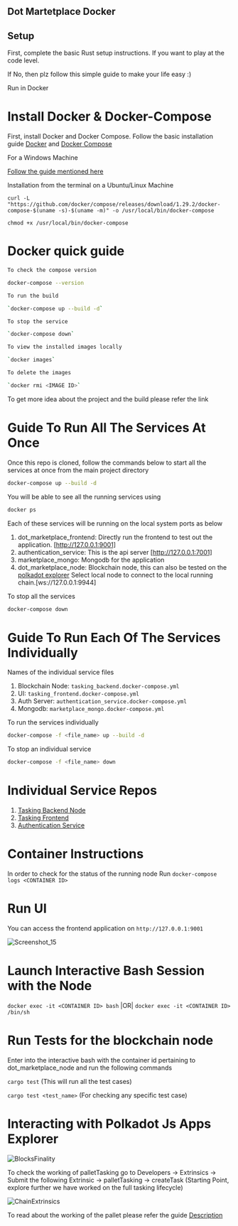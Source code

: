 ## Dot Martetplace Docker ##
## Setup ##
First, complete the basic Rust setup instructions. If you want to play at the code level.

If No, then plz follow this simple guide to make your life easy :)

Run in Docker

# Install Docker & Docker-Compose

First, install Docker and Docker Compose. Follow the basic installation guide [Docker](https://docs.docker.com/engine/install/) and [Docker Compose](https://docs.docker.com/compose/install/)

For a Windows Machine

[Follow the guide mentioned here](https://docs.docker.com/desktop/windows/install/)

Installation from the terminal on a Ubuntu/Linux Machine 

`curl -L "https://github.com/docker/compose/releases/download/1.29.2/docker-compose-$(uname -s)-$(uname -m)" -o /usr/local/bin/docker-compose`

`chmod +x /usr/local/bin/docker-compose`

# Docker quick guide

```bash
To check the compose version

docker-compose --version

To run the build

`docker-compose up --build -d` 

To stop the service

`docker-compose down`

To view the installed images locally

`docker images`

To delete the images

`docker rmi <IMAGE ID>`

```
To get more idea about the project and the build please refer the link <To be added>

# Guide To Run All The Services At Once

Once this repo is cloned, follow the commands below to start all the services at once from the main project directory

```bash
docker-compose up --build -d
```
You will be able to see all the running services using 
```bash
docker ps
```
Each of these services will be running on the local system ports as below
1. dot_marketplace_frontend: Directly run the frontend to test out the application. [http://127.0.0.1:9001]
2. authentication_service: This is the api server [http://127.0.0.1:7001]
3. marketplace_mongo: Mongodb for the application
4. dot_marketplace_node: Blockchain node, this can also be tested on the [polkadot explorer](https://polkadot.js.org/apps/#/) Select local node to connect to the local running chain.[ws://127.0.0.1:9944]

To stop all the services
```bash
docker-compose down
```

# Guide To Run Each Of The Services Individually

Names of the individual service files
1. Blockchain Node: `tasking_backend.docker-compose.yml`
2. UI: `tasking_frontend.docker-compose.yml`
3. Auth Server: `authentication_service.docker-compose.yml`
4. Mongodb: `marketplace_mongo.docker-compose.yml`

To run the services individually 

```bash
docker-compose -f <file_name> up --build -d
```
To stop an individual service

```bash
docker-compose -f <file_name> down
```
# Individual Service Repos
1. [Tasking Backend Node](https://github.com/WowLabz/tasking_backend.git)
2. [Tasking Frontend](https://github.com/WowLabz/tasking_frontend.git)
3. [Authentication Service](https://github.com/WowLabz/authentication_service.git)

# Container Instructions
In order to check for the status of the running node
Run `docker-compose logs <CONTAINER ID>`

# Run UI
You can access the frontend application on `http://127.0.0.1:9001`

![Screenshot_15](https://user-images.githubusercontent.com/11945179/131972401-6a700ce1-d938-45e2-931d-a50986daac12.png)

# Launch Interactive Bash Session with the Node
    
`docker exec -it <CONTAINER ID> bash` |OR| `docker exec -it <CONTAINER ID> /bin/sh`
    
# Run Tests for the blockchain node

Enter into the interactive bash with the container id pertaining to dot_marketplace_node and run the following commands
    
`cargo test` (This will run all the test cases)
 
 `cargo test <test_name>` (For checking any specific test case)

# Interacting with Polkadot Js Apps Explorer
    
![BlocksFinality](https://user-images.githubusercontent.com/11945179/131971129-d166e10f-5efe-4d1a-8fab-082ba8a13a07.png)
    
To check the working of palletTasking go to Developers -> Extrinsics -> Submit the following Extrinsic -> palletTasking -> createTask (Starting Point, explore further we have worked on the full tasking lifecycle) 

![ChainExtrinsics](https://user-images.githubusercontent.com/11945179/131971070-580769be-7827-429e-8d9b-7216997813ca.png)
    
    
To read about the working of the pallet please refer the guide [Description](https://github.com/WowLabz/tasking_backend/tree/dev#readme)

